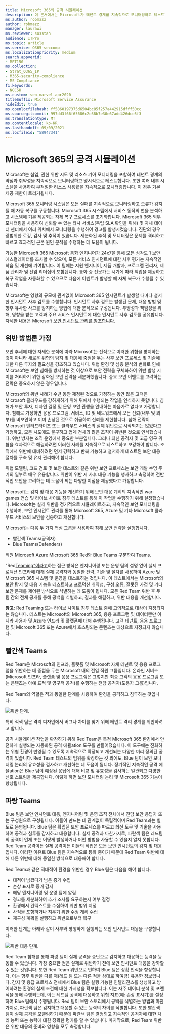 ```yaml
---
title: Microsoft 365의 공격 시뮬레이션
description: 이 문서에서는 Microsoft가 테넌트 경계를 지속적으로 모니터링하고 테스트하는 방법을 Microsoft 365.
ms.author: robmazz
author: robmazz
manager: laurawi
ms.reviewer: sosstah
audience: ITPro
ms.topic: article
ms.service: O365-seccomp
ms.localizationpriority: medium
search.appverid:
- MET150
ms.collection:
- Strat_O365_IP
- M365-security-compliance
- MS-Compliance
f1.keywords:
- NOCSH
ms.custom: seo-marvel-apr2020
titleSuffix: Microsoft Service Assurance
hideEdit: true
ms.openlocfilehash: ff5860197375d6504bc85f257a442915dfff50cc
ms.sourcegitcommit: 997dd3f66f65686c2e38b7e30e67add426dce5f3
ms.translationtype: MT
ms.contentlocale: ko-KR
ms.lasthandoff: 09/09/2021
ms.locfileid: "58947341"
---
```

# <a name="attack-simulation-in-microsoft-365"></a>Microsoft 365의 공격 시뮬레이션

Microsoft는 침입, 권한 위반 시도 및 리소스 기아 모니터링을 포함하여 테넌트 경계의 약점과 취약성을 지속적으로 모니터링하고 명시적으로 테스트합니다. 또한 여러 내부 시스템을 사용하여 부적절한 리소스 사용률을 지속적으로 모니터링합니다. 이 경우 기본 제공 제한이 트리거됩니다.

Microsoft 365 모니터링 시스템은 모든 실패를 지속적으로 모니터링하고 오류가 감지될 때 자동 복구를 구동합니다. Microsoft 365 시스템에서 서비스 동작의 변을 분석하고 시스템에 기본 제공되는 자체 복구 프로세스를 초기화합니다. Microsoft 365 외부 모니터링을 사용하여 신뢰할 수 있는 타사 서비스(독립 SLA 확인을 위해) 및 자체 데이터 센터에서 여러 위치에서 모니터링을 수행하여 경고를 발생시켰습니다. 진단의 경우 광범위한 로깅, 감사 및 추적이 있습니다. 세분화된 추적 및 모니터링은 문제를 격리하고 빠르고 효과적인 근본 원인 분석을 수행하는 데 도움이 됩니다.

가능한 Microsoft 365 Microsoft 통화 엔지니어가 24x7을 통해 모든 심각도 1 보안 에스컬레이터를 조사할 수 있으며, 모든 서비스 인시던트에 대한 사후 평가는 지속적인 학습 및 개선에 기여합니다. 이 팀에는 지원 엔지니어, 제품 개발자, 프로그램 관리자, 제품 관리자 및 선임 리더십이 포함됩니다. 통화 중 전문가는 시기에 따라 백업을 제공하고 복구 작업을 자동화할 수 있으므로 다음에 이벤트가 발생할 때 자체 복구가 수행될 수 있습니다.

Microsoft는 영향의 규모에 관계없이 Microsoft 365 인시던트가 발생할 때마다 철저한 인시던트 사후 검토를 수행합니다. 인시던트 사후 검토는 발생된 문제, 대응 방법 및 향후 유사한 사고를 방지하는 방법에 대한 분석으로 구성됩니다. 투명성과 책임성을 위해, 영향을 받는 고객과 주요 서비스 인시던트에 대한 인시던트 사후 검토를 공유합니다. 자세한 내용은 Microsoft [보안 인시던트 관리를 참조합니다.](assurance-security-incident-management.md)

## <a name="assume-breach-methodology"></a>위반 방법론 가정

보안 추세에 대한 자세한 분석에 따라 Microsoft는 전적으로 이러한 위협을 방지하는 것이 아니라 새로운 위협의 탐지 및 대응에 중점을 두는 사후 보안 프로세스 및 기술에 대한 다른 투자의 필요성을 강조하고 있습니다. 위협 환경 및 심층 분석의 변화로 인해 Microsoft는 보안 침해를 방지하는 것 이상으로 보안 전략을 구체화하여 위반 발생 시 이를 처리하기 위한 강화된 보안 전략을 세분화했습니다. 중요 보안 이벤트를 고려하는 전략은 중요하지 않은 경우입니다.

Microsoft의 위반 [](https://www.microsoft.com/TrustCenter/Security/default.aspx) 사례가 수년 동안 제정된 것으로 가정하는 동안 많은 고객은 Microsoft 클라우드를 강하게하기 위해 뒤에서 수행되는 작업을 인식하지 못합니다. 침해가 보안 투자, 디자인 결정 및 운영 보안 관행을 안내하는 마음가르 없다고 가정합니다. 침해로 가정하면 응용 프로그램, 서비스, ID 및 네트워크에서 모든 신뢰(내부 및 외부)를 비보안하고 이미 손상된 것으로 취급하여 신뢰를 제한합니다. 침해 전략이 Microsoft 엔터프라이즈 또는 클라우드 서비스의 실제 위반으로 시작되지는 않았다고 가정하고, 모든 시도에도 불구하고 업계 전체의 많은 조직이 위반된 것으로 인식했습니다. 위반 방지는 조직 운영에서 중요한 부분입니다. 그러나 최신 공격자 및 고급 영구 위협을 효과적으로 해결하려면 이러한 사례를 지속적으로 테스트하고 보강해야 합니다. 조직에서 위반에 대비하려면 먼저 강력하고 반복 가능하고 철저하게 테스트된 보안 대응 절차를 구축 및 유지 관리해야 합니다.

위협 모델링, 코드 검토 및 보안 테스트와 같은 위반 보안 프로세스는 [](https://www.microsoft.com/securityengineering/sdl/)보안 개발 수명 주기의 일부로 매우 유용합니다. 위반이 위반 시 사후 대응 기능을 행사하고 측정하여 전반적인 보안을 고려하는 데 도움이 되는 다양한 이점을 제공했다고 가정합니다.

Microsoft는 감지 및 대응 기능을 개선하기 위해 보안 대응 계획의 지속적인 war-games 연습 및 라이브 사이트 침투 테스트를 통해 이 작업을 수행하기 위해 설정했습니다. Microsoft는 실제 위반을 정기적으로 시뮬레이트하고, 지속적인 보안 모니터링을 수행하며, 보안 인시던트 관리를 통해 Microsoft 365, Azure 및 기타 Microsoft 클라우드 서비스의 보안을 검증하고 개선합니다.

Microsoft는 다음 두 가지 핵심 그룹을 사용하여 침해 보안 전략을 실행합니다.

- 빨간색 Teams(공격자)
- Blue Teams(Defenders)

직원 Microsoft Azure Microsoft 365 Red와 Blue Teams 구분하여 Teams.

"Red[Teaming"이라고](https://go.microsoft.com/fwlink/?linkid=518599)하는 접근 방식은 엔지니어링 또는 운영 팀의 설명 없이 실제 프로덕션 인프라에 대해 실제 공격자와 동일한 전략, 기술 및 절차를 사용하여 Azure 및 Microsoft 365 시스템 및 운영을 테스트하는 것입니다. 이 테스트에서는 Microsoft의 보안 탐지 및 대응 기능을 테스트하고 프로덕션 취약성, 구성 오류, 잘못된 가정 및 기타 보안 문제를 제어된 방식으로 식별하는 데 도움이 됩니다. 모든 Red Team 위반 후 두 팀 간의 전체 공개를 통해 공백을 식별하고, 결과를 해결하고, 위반 대응을 개선합니다.

**참고:** Red Teaming 또는 라이브 사이트 침투 테스트 중에 고의적으로 대상이 지정되지는 않습니다. 테스트는 Microsoft의 Microsoft 365, 응용 프로그램 및 데이터뿐만 아니라 사용자 및 Azure 인프라 및 플랫폼에 대해 수행됩니다. 고객 테넌트, 응용 프로그램 및 Microsoft 365 또는 Azure에서 호스팅되는 콘텐츠는 대상으로 지정되지 않습니다.

## <a name="red-teams"></a>빨간색 Teams

Red Team은 Microsoft의 인프라, 플랫폼 및 Microsoft 자체 테넌트 및 응용 프로그램을 위반하는 데 중점을 두는 Microsoft 내의 전일 직원 그룹입니다. 온라인 서비스(Microsoft 인프라, 플랫폼 및 응용 프로그램은 그렇지만 최종 고객의 응용 프로그램 또는 콘텐츠는 아예 표적 및 영구적 공격)를 수행하는 전담 공격자(도용자 그룹)입니다.

Red Team의 역할은 적과 동일한 단계를 사용하여 환경을 공격하고 침투하는 것입니다.

![위반 단계.](../media/office-365-isolation-breach-stages.png)

특히 적색 팀은 격리 디자인에서 버그나 차이를 찾기 위해 테넌트 격리 경계를 위반하려고 합니다.

공격 시뮬레이션 작업을 확장하기 위해 Red Team은 특정 Microsoft 365 환경에서 안전하게 실행되는 자동화된 공격 에뮬ation 도구를 만들어졌습니다. 이 도구에는 진화하는 위협 환경이 반영될 수 있도록 지속적으로 확장되고 개선되는 다양한 미리 정의된 공격이 있습니다. Red Team 테스트의 범위를 확장하는 것 외에도, Blue 팀이 보안 모니터링 논리의 유효성을 검사하고 개선하는 데 도움이 됩니다. 정기적인 지속적인 공격 에뮬ation은 Blue 팀이 예상된 응답에 대해 비교 및 유효성을 검사하는 일관되고 다양한 신호 스트림을 제공합니다. 이렇게 하면 보안 모니터링 논리 및 Microsoft 365 기능이 향상됩니다.

## <a name="blue-teams"></a>파랑 Teams

Blue 팀은 보안 인시던트 대응, 엔지니어링 및 운영 조직 전체에서 전담 보안 응답자 또는 구성원으로 구성됩니다. 이들이 만드는 데 관계없이 독립적이며 Red Team과는 별도로 운영됩니다. Blue 팀은 확립된 보안 프로세스를 따르고 최신 도구 및 기술을 사용하여 공격과 침투를 감지하고 대응합니다. 실제 공격과 마찬가지로, 파란색 팀은 레드팀의 공격이 언제 또는 어떻게 발생하거나 어떤 방법을 사용할 수 있을지 알지 못합니다. Red Team 공격이든 실제 공격이든 이들의 작업은 모든 보안 인시던트의 감지 및 대응입니다. 이러한 이유로 Blue 팀은 지속적으로 통화 중이기 때문에 Red Team 위반에 대해 다른 위반에 대해 동일한 방식으로 대응해야 합니다.

Red Team과 같은 적대적이 환경을 위반한 경우 Blue 팀은 다음을 해야 합니다.

- 대적이 남겼다가 남은 증거 수집
- 손상 표시로 증거 감지
- 해당 엔지니어링 및 운영 팀에 알림
- 경고를 세분화하여 추가 조사를 요구하는지 여부 결정
- 환경에서 컨텍스트를 수집하여 위반 범위 지정
- 사적을 포함하거나 지우기 위한 수정 계획 수립
- 재구성 계획을 실행하고 위반으로부터 복구

이러한 단계는 아래와 같이 사부와 평행하게 실행되는 보안 인시던트 대응을 구성합니다.

![위반 대응 단계.](../media/office-365-isolation-breach-response-stages.png)

Red Team 침해를 통해 파랑 팀이 실제 공격을 종단으로 감지하고 대응하는 능력을 능동할 수 있습니다. 가장 중요한 점은 실제로 위반하기 전에 보안 인시던트 대응을 강화할 수 있는 것입니다. 또한 Red Team 위반으로 인하여 Blue 팀은 상황 인식을 향상합니다. 이는 향후 위반을 다를 때(레드 팀 또는 다른 적을 상대로 하여금) 유용한 정보입니다. 감지 및 응답 프로세스 전체에서 Blue 팀은 실행 가능한 인텔리전스를 생성하고 방어하려는 환경의 실제 조건에 대한 가시성을 확보합니다. 이는 자주 데이터 분석 및 포렌식을 통해 수행되는데, 이는 레드팀 공격에 대응하고 위협 지표(예: 손상 표시기)를 설정하여 Blue 팀에서 수행됩니다. Red 팀이 보안 스토리에서 공백을 식별하는 방법과 마찬가지로, 파란색 팀은 감지하고 대응할 수 있는 능력의 차이를 식별합니다. 또한 빨간색 팀이 실제 공격을 모델링하기 때문에 파란색 팀은 결정되고 지속적인 공격자에 대한 처리 능력 또는 능력에 대한 정확한 평가를 할 수 있습니다. 마지막으로, Red Team 위반은 위반 대응의 준비와 영향을 모두 측정합니다.
